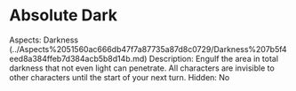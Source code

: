 # Absolute Dark

Aspects: Darkness (../Aspects%2051560ac666db47f7a87735a87d8c0729/Darkness%207b5f4eed8a384ffeb7d384acb5b8d14b.md)
Description: Engulf the area in total darkness that not even light can penetrate. All characters are invisible to other characters until the start of your next turn.
Hidden: No
